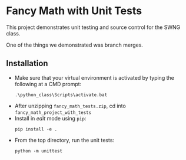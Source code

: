 # Fancy Math with Unit Tests
This project demonstrates unit testing and source control for the SWNG class.

One of the things we demonstrated was branch merges.

## Installation
- Make sure that your virtual environment is activated by typing the following at a CMD prompt:
    ```
    .\python_class\Scripts\activate.bat
    ```
- After unzipping `fancy_math_tests.zip`, cd into `fancy_math_project_with_tests`
- Install in _edit_ mode using `pip`:
    ```
    pip install -e .
    ```
- From the top directory, run the unit tests:
    ```
    python -m unittest
    ```